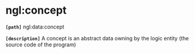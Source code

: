 # ngl:concept

__`[path]`__ ngl:data:concept

__`[description]`__
A concept is an abstract data owning by the logic entity (the source code of the program)
